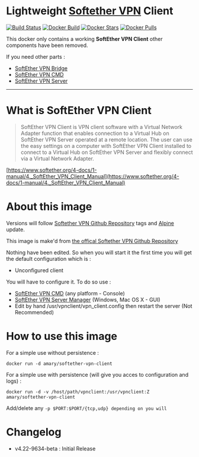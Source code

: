 # Lightweight [Softether VPN][softether] Client
[![Build Status][project-build-image]][project-build-link] [![Docker Build][docker-build-image]][docker-build-link] [![Docker Stars][docker-stars-image]][docker-stars-link] [![Docker Pulls][docker-pulls-image]][docker-pulls-link]

This docker only contains a working **SoftEther VPN Client** other components have been removed.

If you need other parts :
* [SoftEther VPN Bridge][bridge-link]
* [SoftEther VPN CMD][cmd-link]
* [SoftEther VPN Server][server-link]
___

# What is SoftEther VPN Client
> SoftEther VPN Client is VPN client software with a Virtual Network Adapter function that enables connection to a Virtual Hub on SoftEther VPN Server operated at a remote location. The user can use the easy settings on a computer with SoftEther VPN Client installed to connect to a Virtual Hub on SoftEther VPN Server and flexibly connect via a Virtual Network Adapter.

[https://www.softether.org/4-docs/1-manual/4._SoftEther_VPN_Client_Manual](https://www.softether.org/4-docs/1-manual/4._SoftEther_VPN_Client_Manual)

# About this image
Versions will follow [Softether VPN Github Repository][softether-repository] tags and [Alpine][alpine-link] update.

This image is make'd from [the offical Softether VPN Github Repository][softether-repository]

Nothing have been edited. So when you will start it the first time you will get the default configuration which is :
* Unconfigured client

You will have to configure it. To do so use :
* [SoftEther VPN CMD][cmd-link] (any platform - Console)
* [SoftEther VPN Server Manager][softether-download] (Windows, Mac OS X - GUI)
* Edit by hand /usr/vpnclient/vpn_client.config then restart the server (Not Recommended)

# How to use this image
For a simple use without persistence :
```
docker run -d amary/softether-vpn-client
```
For a simple use with persistence (will give you acces to configuration and logs) :
```
docker run -d -v /host/path/vpnclient:/usr/vpnclient:Z amary/softether-vpn-client
```
Add/delete any ```-p $PORT:$PORT/{tcp,udp} depending on you will ```

# Changelog
* v4.22-9634-beta : Initial Release

[//]: <> (==== Reference Part ====)

[//]: <> (External Websites)
[softether]: https://www.softether.org/
[softether-download]: http://www.softether-download.com/en.aspx?product=softether
[softether-repository]: https://github.com/SoftEtherVPN/SoftEtherVPN

[bridge-link]: https://hub.docker.com/r/amary/softether-vpn-bridge/
[cmd-link]: https://hub.docker.com/r/amary/softether-vpn-cmd/
[server-link]: https://hub.docker.com/r/amary/softether-vpn-server/

[alpine-link]: https://hub.docker.com/_/alpine/

[//]: <> (Repository Link)
[server-patch]: https://github.com/AntoineMary/docker-softether-vpn-bridge/blob/master/assets/patchs/00_Server.sh
[openvpn-patch]: https://github.com/AntoineMary/docker-softether-vpn-bridge/blob/master/assets/patchs/01_OpenVPN.sh

[//]: <> (Badges)
[project-build-image]: https://travis-ci.org/AntoineMary/docker-softether-vpn-client.svg?branch=master
[project-build-link]: https://travis-ci.org/AntoineMary/docker-softether-vpn-client

[docker-build-image]: https://img.shields.io/docker/automated/amary/softether-vpn-client.svg
[docker-build-link]: https://hub.docker.com/r/amary/softether-vpn-client/

[docker-stars-image]: https://img.shields.io/docker/stars/amary/softether-vpn-client.svg
[docker-stars-link]: https://hub.docker.com/r/amary/softether-vpn-client/

[docker-pulls-image]: https://img.shields.io/docker/pulls/amary/softether-vpn-client.svg
[docker-pulls-link]: https://hub.docker.com/r/amary/softether-vpn-client/

